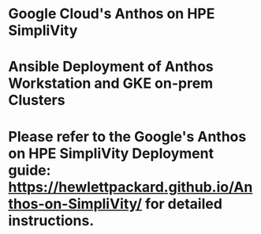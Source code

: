 # Google Cloud's Anthos on HPE SimpliVity

# Ansible Deployment of Anthos Workstation and GKE on-prem Clusters

# Please refer to the Google's Anthos on HPE SimpliVity Deployment guide: https://hewlettpackard.github.io/Anthos-on-SimpliVity/ for detailed instructions.
